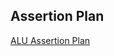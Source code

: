 ## Assertion Plan  
[ALU Assertion Plan]("https://docs.google.com/spreadsheets/d/1C1pp9njyipyZeVY6A-8Ntzeqe4TUIj5z/edit?usp=sharing&ouid=117722964866955774583&rtpof=true&sd=true")
